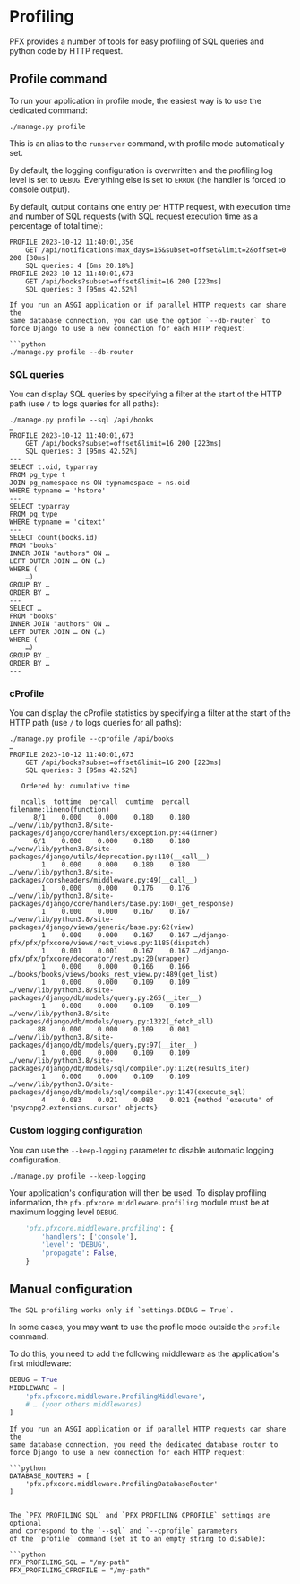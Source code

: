 # Profiling

PFX provides a number of tools for easy profiling of SQL queries and python code by HTTP request.

## Profile command

To run your application in profile mode, the easiest way is to use the dedicated command:

```text
./manage.py profile
```

This is an alias to the `runserver` command, with profile mode automatically set.

By default, the logging configuration is overwritten and the profiling log level
is set to `DEBUG`. Everything else is set to `ERROR`
(the handler is forced to console output).

By default, output contains one entry per HTTP request, with execution time and
number of SQL requests (with SQL request execution time as a percentage of total time):

```text
PROFILE 2023-10-12 11:40:01,356
    GET /api/notifications?max_days=15&subset=offset&limit=2&offset=0 200 [30ms]
    SQL queries: 4 [6ms 20.18%]
PROFILE 2023-10-12 11:40:01,673
    GET /api/books?subset=offset&limit=16 200 [223ms]
    SQL queries: 3 [95ms 42.52%]
```

```{note}
If you run an ASGI application or if parallel HTTP requests can share the
same database connection, you can use the option `--db-router` to
force Django to use a new connection for each HTTP request:

```python
./manage.py profile --db-router
```

### SQL queries

You can display SQL queries by specifying a filter at the start of the HTTP path
(use `/` to logs queries for all paths):

```text
./manage.py profile --sql /api/books
…
PROFILE 2023-10-12 11:40:01,673
    GET /api/books?subset=offset&limit=16 200 [223ms]
    SQL queries: 3 [95ms 42.52%]
---
SELECT t.oid, typarray
FROM pg_type t
JOIN pg_namespace ns ON typnamespace = ns.oid
WHERE typname = 'hstore'
---
SELECT typarray
FROM pg_type
WHERE typname = 'citext'
---
SELECT count(books.id)
FROM "books"
INNER JOIN "authors" ON …
LEFT OUTER JOIN … ON (…)
WHERE (
    …)
GROUP BY …
ORDER BY …
---
SELECT …
FROM "books"
INNER JOIN "authors" ON …
LEFT OUTER JOIN … ON (…)
WHERE (
    …)
GROUP BY …
ORDER BY …
---
```

### cProfile

You can display the cProfile statistics by specifying a filter at the start of the HTTP path
(use `/` to logs queries for all paths):

```text
./manage.py profile --cprofile /api/books
…
PROFILE 2023-10-12 11:40:01,673
    GET /api/books?subset=offset&limit=16 200 [223ms]
    SQL queries: 3 [95ms 42.52%]

   Ordered by: cumulative time

   ncalls  tottime  percall  cumtime  percall filename:lineno(function)
      8/1    0.000    0.000    0.180    0.180 …/venv/lib/python3.8/site-packages/django/core/handlers/exception.py:44(inner)
      6/1    0.000    0.000    0.180    0.180 …/venv/lib/python3.8/site-packages/django/utils/deprecation.py:110(__call__)
        1    0.000    0.000    0.180    0.180 …/venv/lib/python3.8/site-packages/corsheaders/middleware.py:49(__call__)
        1    0.000    0.000    0.176    0.176 …/venv/lib/python3.8/site-packages/django/core/handlers/base.py:160(_get_response)
        1    0.000    0.000    0.167    0.167 …/venv/lib/python3.8/site-packages/django/views/generic/base.py:62(view)
        1    0.000    0.000    0.167    0.167 …/django-pfx/pfx/pfxcore/views/rest_views.py:1185(dispatch)
        1    0.001    0.001    0.167    0.167 …/django-pfx/pfx/pfxcore/decorator/rest.py:20(wrapper)
        1    0.000    0.000    0.166    0.166 …/books/books/views/books_rest_view.py:489(get_list)
        1    0.000    0.000    0.109    0.109 …/venv/lib/python3.8/site-packages/django/db/models/query.py:265(__iter__)
        1    0.000    0.000    0.109    0.109 …/venv/lib/python3.8/site-packages/django/db/models/query.py:1322(_fetch_all)
       88    0.000    0.000    0.109    0.001 …/venv/lib/python3.8/site-packages/django/db/models/query.py:97(__iter__)
        1    0.000    0.000    0.109    0.109 …/venv/lib/python3.8/site-packages/django/db/models/sql/compiler.py:1126(results_iter)
        1    0.000    0.000    0.109    0.109 …/venv/lib/python3.8/site-packages/django/db/models/sql/compiler.py:1147(execute_sql)
        4    0.083    0.021    0.083    0.021 {method 'execute' of 'psycopg2.extensions.cursor' objects}

```

### Custom logging configuration

You can use the `--keep-logging` parameter to disable automatic logging configuration.

```text
./manage.py profile --keep-logging
```

Your application's configuration will then be used. To display profiling information,
the `pfx.pfxcore.middleware.profiling` module must be at maximum logging level `DEBUG`.

```python
    'pfx.pfxcore.middleware.profiling': {
        'handlers': ['console'],
        'level': 'DEBUG',
        'propagate': False,
    }
```

## Manual configuration

```{warning}
The SQL profiling works only if `settings.DEBUG = True`.
```

In some cases, you may want to use the profile mode outside the `profile` command.

To do this, you need to add the following middleware as the application's first middleware:

```python
DEBUG = True
MIDDLEWARE = [
    'pfx.pfxcore.middleware.ProfilingMiddleware',
    # … (your others middlewares)
]
```

```{note}
If you run an ASGI application or if parallel HTTP requests can share the
same database connection, you need the dedicated database router to
force Django to use a new connection for each HTTP request:

```python
DATABASE_ROUTERS = [
    'pfx.pfxcore.middleware.ProfilingDatabaseRouter'
]
```
```

The `PFX_PROFILING_SQL` and `PFX_PROFILING_CPROFILE` settings are optional
and correspond to the `--sql` and `--cprofile` parameters
of the `profile` command (set it to an empty string to disable):

```python
PFX_PROFILING_SQL = "/my-path"
PFX_PROFILING_CPROFILE = "/my-path"
```
